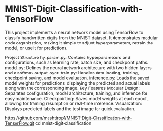 # MNIST-Digit-Classification-with-TensorFlow
This project implements a neural network model using TensorFlow to classify handwritten digits from the MNIST dataset. It demonstrates modular code organization, making it simple to adjust hyperparameters, retrain the model, or use it for predictions.

Project Structure
hy_param.py: Contains hyperparameters and configurations, such as learning rate, batch size, and checkpoint paths.
model.py: Defines the neural network architecture with two hidden layers and a softmax output layer.
train.py: Handles data loading, training, checkpoint saving, and model evaluation.
inference.py: Loads the saved model weights for predictions, displaying the predicted and actual labels along with the corresponding image.
Key Features
Modular Design: Separates configuration, model architecture, training, and inference for easy maintenance.
Checkpointing: Saves model weights at each epoch, allowing for training resumption or real-time inference.
Visualization: Displays predicted labels and the test image for quick evaluation.



https://github.com/meshtirop1/MNIST-Digit-Classification-with-TensorFlow.git
cd mnist-digit-classification
